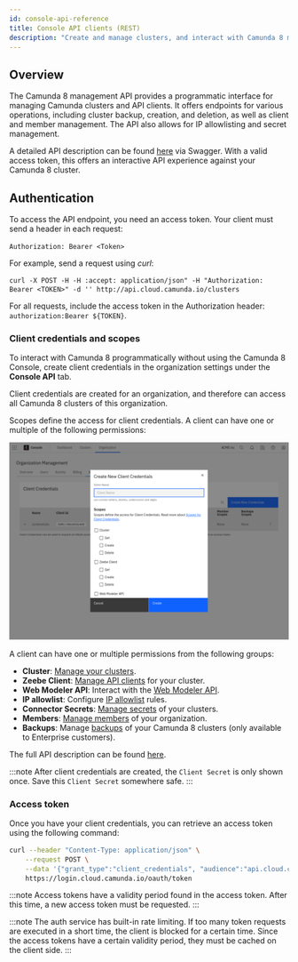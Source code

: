 ```yaml
---
id: console-api-reference
title: Console API clients (REST)
description: "Create and manage clusters, and interact with Camunda 8 management API programmatically without using the Camunda 8 Console."
---
```


## Overview

The Camunda 8 management API provides a programmatic interface for managing Camunda clusters and API clients. It offers endpoints for various operations, including cluster backup, creation, and deletion, as well as client and member management. The API also allows for IP allowlisting and secret management.

A detailed API description can be found [here](https://console.cloud.camunda.io/customer-api/openapi/docs/#/) via Swagger. With a valid access token, this offers an interactive API experience against your Camunda 8 cluster.

## Authentication

To access the API endpoint, you need an access token. Your client must send a header in each request:

`Authorization: Bearer <Token>`

For example, send a request using _curl_:

```shell
curl -X POST -H -H :accept: application/json" -H "Authorization: Bearer <TOKEN>" -d '' http://api.cloud.camunda.io/clusters
```

For all requests, include the access token in the Authorization header: `authorization:Bearer ${TOKEN}`.

### Client credentials and scopes

To interact with Camunda 8 programmatically without using the Camunda 8 Console, create client credentials in the organization settings under the **Console API** tab.

Client credentials are created for an organization, and therefore can access all Camunda 8 clusters of this organization.

Scopes define the access for client credentials. A client can have one or multiple of the following permissions:

![createConsoleApiClient](../components/console/manage-organization/img/create-console-api-client.png)

A client can have one or multiple permissions from the following groups:

- **Cluster**: [Manage your clusters](../components/console/manage-clusters/create-cluster.md).
- **Zeebe Client**: [Manage API clients](../components/console/manage-clusters/manage-api-clients.md) for your cluster.
- **Web Modeler API**: Interact with the [Web Modeler API](./web-modeler-api/index.md).
- **IP allowlist**: Configure [IP allowlist](../components/console/manage-clusters/manage-ip-allowlists.md) rules.
- **Connector Secrets**: [Manage secrets](../components/console/manage-clusters/manage-secrets.md) of your clusters.
- **Members**: [Manage members](../components/console/manage-organization/manage-users.md) of your organization.
- **Backups**: Manage [backups](https://docs.camunda.io/docs/components/concepts/backups) of your Camunda 8 clusters (only available to Enterprise customers).

The full API description can be found [here](https://console.cloud.camunda.io/customer-api/openapi/docs/#/).

:::note
After client credentials are created, the `Client Secret` is only shown once. Save this `Client Secret` somewhere safe.
:::

### Access token

Once you have your client credentials, you can retrieve an access token using the following command:

```bash
curl --header "Content-Type: application/json" \
    --request POST \
    --data '{"grant_type":"client_credentials", "audience":"api.cloud.camunda.io", "client_id":"XXX", "client_secret":"YYY"}' \
    https://login.cloud.camunda.io/oauth/token
```

:::note
Access tokens have a validity period found in the access token. After this time, a new access token must be requested.
:::

:::note
The auth service has built-in rate limiting. If too many token requests are executed in a short time, the client is blocked for a certain time. Since the access tokens have a certain validity period, they must be cached on the client side.
:::
